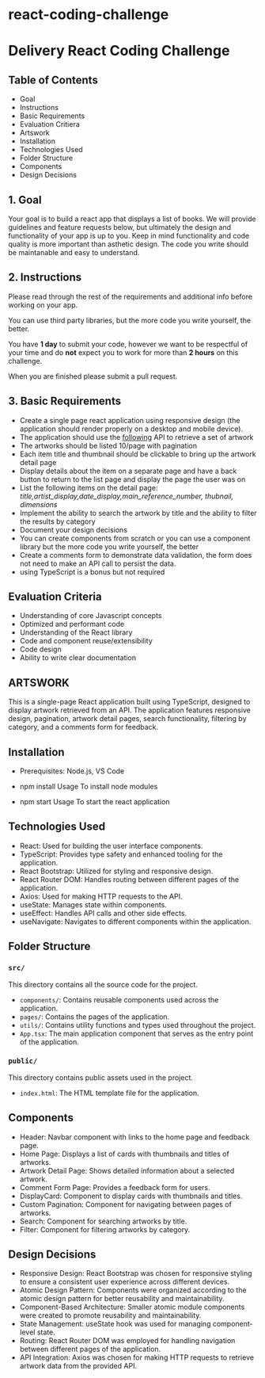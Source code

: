 # react-coding-challenge
# Delivery React Coding Challenge

## Table of Contents
- Goal
- Instructions
- Basic Requirements
- Evaluation Critiera
- Artswork
- Installation
- Technologies Used
- Folder Structure
- Components
- Design Decisions

## 1. Goal

Your goal is to build a react app that displays a list of books. We will provide guidelines and feature requests below, but ultimately the design and functionality of your app is up to you. Keep in mind functionality and code quality is more important than asthetic design.  The code you write should be maintanable and easy to understand.

## 2. Instructions

Please read through the rest of the requirements and additional info before working on your app.

You can use third party libraries, but the more code you write yourself, the better.

You have **1 day** to submit your code, however we want to be respectful of your time and do **not** expect you to work for more than **2 hours** on this challenge.

When you are finished please submit a pull request.

## 3. Basic Requirements

- Create a single page react application using responsive design (the application should render properly on a desktop and mobile device).
- The application should use the [following](https://api.artic.edu/docs/#quick-start) API to retrieve a set of artwork
- The artworks should be listed 10/page with pagination
- Each item title and thumbnail should be clickable to bring up the artwork detail page
- Display details about the item on a separate page and have a back button to return to the list page and display the page the user was on
- List the following items on the detail page: _title,artist_display,date_display,main_reference_number, thubnail, dimensions_
- Implement the ability to search the artwork by title and the ability to filter the results by category
- Document your design decisions
- You can create components from scratch or you can use a component library but the more code you write yourself, the better
- Create a comments form to demonstrate data validation, the form does not need to make an API call to persist the data.
- using TypeScript is a bonus but not required

## Evaluation Criteria

- Understanding of core Javascript concepts
- Optimized and performant code
- Understanding of the React library
- Code and component reuse/extensibility
- Code design
- Ability to write clear documentation


## ARTSWORK

This is a single-page React application built using TypeScript, designed to display artwork retrieved from an API. The application features responsive design, pagination, artwork detail pages, search functionality, filtering by category, and a comments form for feedback.

## Installation
- Prerequisites: Node.js, VS Code
- npm install
Usage
To install node modules

- npm start
Usage
To start the react application 

## Technologies Used
- React: Used for building the user interface components.
- TypeScript: Provides type safety and enhanced tooling for the application.
- React Bootstrap: Utilized for styling and responsive design.
- React Router DOM: Handles routing between different pages of the application.
- Axios: Used for making HTTP requests to the API.
- useState: Manages state within components.
- useEffect: Handles API calls and other side effects.
- useNavigate: Navigates to different components within the application.

## Folder Structure

### `src/`

This directory contains all the source code for the project.

- `components/`: Contains reusable components used across the application.
- `pages/`: Contains the pages of the application.
- `utils/`: Contains utility functions and types used throughout the project.
- `App.tsx`: The main application component that serves as the entry point of the application.

### `public/`

This directory contains public assets used in the project.

- `index.html`: The HTML template file for the application.


## Components
- Header: Navbar component with links to the home page and feedback page.
- Home Page: Displays a list of cards with thumbnails and titles of artworks.
- Artwork Detail Page: Shows detailed information about a selected artwork.
- Comment Form Page: Provides a feedback form for users.
- DisplayCard: Component to display cards with thumbnails and titles.
- Custom Pagination: Component for navigating between pages of artworks.
- Search: Component for searching artworks by title.
- Filter: Component for filtering artworks by category.

## Design Decisions
- Responsive Design: React Bootstrap was chosen for responsive styling to ensure a consistent user experience across different devices.
- Atomic Design Pattern: Components were organized according to the atomic design pattern for better reusability and maintainability.
- Component-Based Architecture: Smaller atomic module components were created to promote reusability and maintainability.
- State Management: useState hook was used for managing component-level state.
- Routing: React Router DOM was employed for handling navigation between different pages of the application.
- API Integration: Axios was chosen for making HTTP requests to retrieve artwork data from the provided API.
